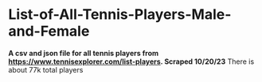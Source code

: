 # List-of-All-Tennis-Players-Male-and-Female
**A csv and json file for all tennis players from https://www.tennisexplorer.com/list-players. Scraped 10/20/23**
There is about 77k total players
